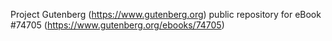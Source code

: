 Project Gutenberg (https://www.gutenberg.org) public repository for
eBook #74705 (https://www.gutenberg.org/ebooks/74705)
